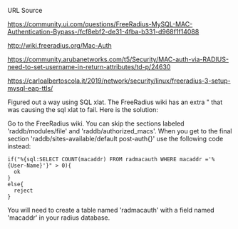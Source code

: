 URL Source

https://community.ui.com/questions/FreeRadius-MySQL-MAC-Authentication-Bypass-/fcf8ebf2-de31-4fba-b331-d968f1f14088

http://wiki.freeradius.org/Mac-Auth

https://community.arubanetworks.com/t5/Security/MAC-auth-via-RADIUS-need-to-set-username-in-return-attributes/td-p/24630

https://carloalbertoscola.it/2019/network/security/linux/freeradius-3-setup-mysql-eap-ttls/

Figured out a way using SQL xlat. The FreeRadius wiki has an extra " that was causing the sql xlat to fail. Here is the solution:

Go to the FreeRadius wiki. You can skip the sections labeled 'raddb/modules/file' and 'raddb/authorized_macs'. When you get to the final section 'raddb/sites-available/default post-auth{}' use the following code instead:
```
if("%{sql:SELECT COUNT(macaddr) FROM radmacauth WHERE macaddr ='%{User-Name}'}" > 0){
  ok
} 
else{
  reject
}
```
You will need to create a table named 'radmacauth' with a field named 'macaddr' in your radius database.
